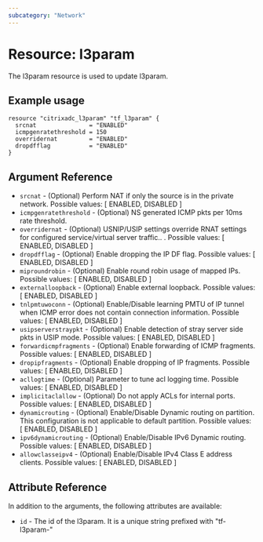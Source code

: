 ```yaml
---
subcategory: "Network"
---
```


# Resource: l3param

The l3param resource is used to update l3param.


## Example usage

```hcl
resource "citrixadc_l3param" "tf_l3param" {
  srcnat               = "ENABLED"
  icmpgenratethreshold = 150
  overridernat         = "ENABLED"
  dropdfflag           = "ENABLED"
}
```


## Argument Reference

* `srcnat` - (Optional) Perform NAT if only the source is in the private network. Possible values: [ ENABLED, DISABLED ]
* `icmpgenratethreshold` - (Optional) NS generated ICMP pkts per 10ms rate threshold.
* `overridernat` - (Optional) USNIP/USIP settings override RNAT settings for configured service/virtual server traffic.. . Possible values: [ ENABLED, DISABLED ]
* `dropdfflag` - (Optional) Enable dropping the IP DF flag. Possible values: [ ENABLED, DISABLED ]
* `miproundrobin` - (Optional) Enable round robin usage of mapped IPs. Possible values: [ ENABLED, DISABLED ]
* `externalloopback` - (Optional) Enable external loopback. Possible values: [ ENABLED, DISABLED ]
* `tnlpmtuwoconn` - (Optional) Enable/Disable learning PMTU of IP tunnel when ICMP error does not contain connection information. Possible values: [ ENABLED, DISABLED ]
* `usipserverstraypkt` - (Optional) Enable detection of stray server side pkts in USIP mode. Possible values: [ ENABLED, DISABLED ]
* `forwardicmpfragments` - (Optional) Enable forwarding of ICMP fragments. Possible values: [ ENABLED, DISABLED ]
* `dropipfragments` - (Optional) Enable dropping of IP fragments. Possible values: [ ENABLED, DISABLED ]
* `acllogtime` - (Optional) Parameter to tune acl logging time. Possible values: [ ENABLED, DISABLED ]
* `implicitaclallow` - (Optional) Do not apply ACLs for internal ports. Possible values: [ ENABLED, DISABLED ]
* `dynamicrouting` - (Optional) Enable/Disable Dynamic routing on partition. This configuration is not applicable to default partition. Possible values: [ ENABLED, DISABLED ]
* `ipv6dynamicrouting` - (Optional) Enable/Disable IPv6 Dynamic routing. Possible values: [ ENABLED, DISABLED ]
* `allowclasseipv4` - (Optional) Enable/Disable IPv4 Class E address clients. Possible values: [ ENABLED, DISABLED ]


## Attribute Reference

In addition to the arguments, the following attributes are available:

* `id` - The id of the l3param. It is a unique string prefixed with "tf-l3param-"